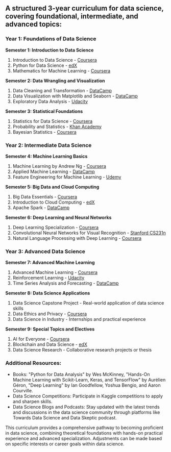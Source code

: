 ## A structured 3-year curriculum for data science, covering foundational, intermediate, and advanced topics:

### Year 1: Foundations of Data Science

**Semester 1: Introduction to Data Science**
1. Introduction to Data Science - [Coursera](https://www.coursera.org/learn/introduction-to-data-science)
2. Python for Data Science - [edX](https://www.edx.org/course/python-for-data-science)
3. Mathematics for Machine Learning - [Coursera](https://www.coursera.org/learn/mathematics-for-machine-learning)

**Semester 2: Data Wrangling and Visualization**
1. Data Cleaning and Transformation - [DataCamp](https://www.datacamp.com/courses/cleaning-data-in-python)
2. Data Visualization with Matplotlib and Seaborn - [DataCamp](https://www.datacamp.com/courses/data-visualization-with-matplotlib-seaborn)
3. Exploratory Data Analysis - [Udacity](https://www.udacity.com/course/exploratory-data-analysis--ud106)

**Semester 3: Statistical Foundations**
1. Statistics for Data Science - [Coursera](https://www.coursera.org/learn/statistics-for-data-science)
2. Probability and Statistics - [Khan Academy](https://www.khanacademy.org/math/statistics-probability)
3. Bayesian Statistics - [Coursera](https://www.coursera.org/learn/bayesian-statistics)

### Year 2: Intermediate Data Science

**Semester 4: Machine Learning Basics**
1. Machine Learning by Andrew Ng - [Coursera](https://www.coursera.org/learn/machine-learning)
2. Applied Machine Learning - [DataCamp](https://www.datacamp.com/courses/applied-machine-learning)
3. Feature Engineering for Machine Learning - [Udemy](https://www.udemy.com/course/feature-engineering-for-machine-learning/)

**Semester 5: Big Data and Cloud Computing**
1. Big Data Essentials - [Coursera](https://www.coursera.org/learn/big-data-essentials)
2. Introduction to Cloud Computing - [edX](https://www.edx.org/course/introduction-to-cloud-computing)
3. Apache Spark - [DataCamp](https://www.datacamp.com/courses/big-data-with-spark)

**Semester 6: Deep Learning and Neural Networks**
1. Deep Learning Specialization - [Coursera](https://www.coursera.org/specializations/deep-learning)
2. Convolutional Neural Networks for Visual Recognition - [Stanford CS231n](http://cs231n.stanford.edu/)
3. Natural Language Processing with Deep Learning - [Coursera](https://www.coursera.org/specializations/natural-language-processing)

### Year 3: Advanced Data Science

**Semester 7: Advanced Machine Learning**
1. Advanced Machine Learning - [Coursera](https://www.coursera.org/learn/advanced-machine-learning)
2. Reinforcement Learning - [Udacity](https://www.udacity.com/course/reinforcement-learning--ud600)
3. Time Series Analysis and Forecasting - [DataCamp](https://www.datacamp.com/courses/time-series-analysis-and-forecasting)

**Semester 8: Data Science Applications**
1. Data Science Capstone Project - Real-world application of data science skills
2. Data Ethics and Privacy - [Coursera](https://www.coursera.org/learn/data-ethics)
3. Data Science in Industry - Internships and practical experience

**Semester 9: Special Topics and Electives**
1. AI for Everyone - [Coursera](https://www.coursera.org/learn/ai-for-everyone)
2. Blockchain and Data Science - [edX](https://www.edx.org/course/blockchain-and-data-science)
3. Data Science Research - Collaborative research projects or thesis

### Additional Resources:
- Books: "Python for Data Analysis" by Wes McKinney, "Hands-On Machine Learning with Scikit-Learn, Keras, and TensorFlow" by Aurélien Géron, "Deep Learning" by Ian Goodfellow, Yoshua Bengio, and Aaron Courville.
- Data Science Competitions: Participate in Kaggle competitions to apply and sharpen skills.
- Data Science Blogs and Podcasts: Stay updated with the latest trends and discussions in the data science community through platforms like Towards Data Science and Data Skeptic podcast.

This curriculum provides a comprehensive pathway to becoming proficient in data science, combining theoretical foundations with hands-on practical experience and advanced specialization. Adjustments can be made based on specific interests or career goals within data science.
